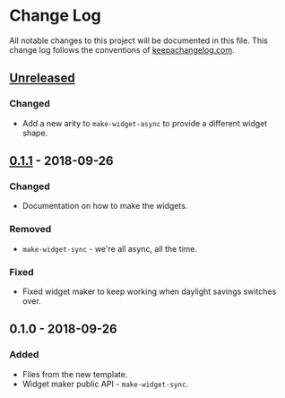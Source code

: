 # Change Log
All notable changes to this project will be documented in this file. This change log follows the conventions of [keepachangelog.com](http://keepachangelog.com/).

## [Unreleased]
### Changed
- Add a new arity to `make-widget-async` to provide a different widget shape.

## [0.1.1] - 2018-09-26
### Changed
- Documentation on how to make the widgets.

### Removed
- `make-widget-sync` - we're all async, all the time.

### Fixed
- Fixed widget maker to keep working when daylight savings switches over.

## 0.1.0 - 2018-09-26
### Added
- Files from the new template.
- Widget maker public API - `make-widget-sync`.

[Unreleased]: https://github.com/your-name/micro-service/compare/0.1.1...HEAD
[0.1.1]: https://github.com/your-name/micro-service/compare/0.1.0...0.1.1
